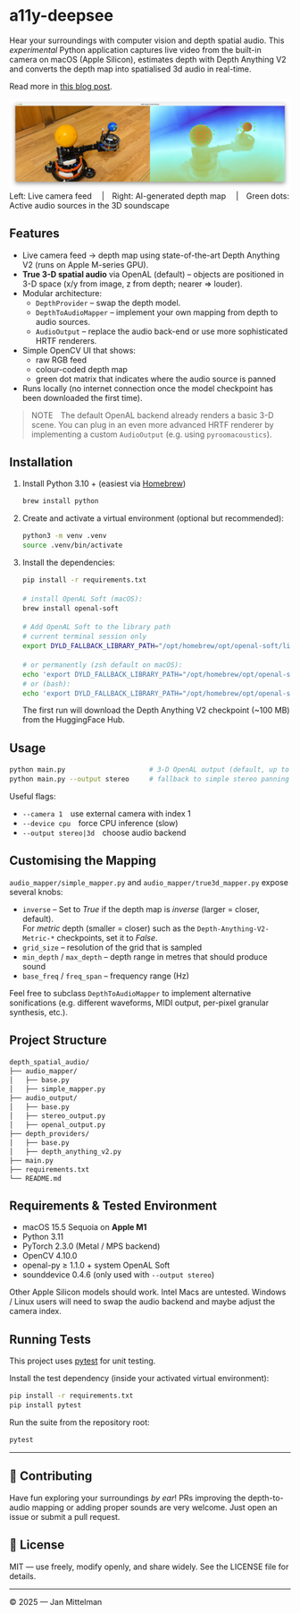 # a11y-deepsee

Hear your surroundings with computer vision and depth spatial audio. This _experimental_ Python application captures live video from the built-in camera on macOS (Apple Silicon), estimates depth with Depth Anything V2 and converts the depth map into spatialised 3d audio in real-time.

Read more in [this blog post](https://medium.com/@jan.mittelman/seeing-with-your-ear-a-humble-experiment-in-ai-depth-and-spatial-sound-08271701f336).

![Screenshot](./assets/screenshot.png)
Left: Live camera feed  | Right: AI-generated depth map  | Green dots: Active audio sources in the 3D soundscape

## Features

- Live camera feed → depth map using state-of-the-art Depth Anything V2 (runs on Apple M-series GPU).
- **True 3-D spatial audio** via OpenAL (default) – objects are positioned in 3-D space (x/y from image, z from depth; nearer ⇒ louder).
- Modular architecture:
  - `DepthProvider` – swap the depth model.
  - `DepthToAudioMapper` – implement your own mapping from depth to audio sources.
  - `AudioOutput` – replace the audio back-end or use more sophisticated HRTF renderers.
- Simple OpenCV UI that shows:
  - raw RGB feed
  - colour-coded depth map
  - green dot matrix that indicates where the audio source is panned
- Runs locally (no internet connection once the model checkpoint has been downloaded the first time).

> NOTE The default OpenAL backend already renders a basic 3-D scene. You can plug in an even more advanced HRTF renderer by implementing a custom `AudioOutput` (e.g. using `pyroomacoustics`).

## Installation

1. Install Python 3.10 + (easiest via [Homebrew](https://brew.sh/))

   ```bash
   brew install python
   ```

2. Create and activate a virtual environment (optional but recommended):

   ```bash
   python3 -m venv .venv
   source .venv/bin/activate
   ```

3. Install the dependencies:

   ```bash
   pip install -r requirements.txt

   # install OpenAL Soft (macOS):
   brew install openal-soft

   # Add OpenAL Soft to the library path
   # current terminal session only
   export DYLD_FALLBACK_LIBRARY_PATH="/opt/homebrew/opt/openal-soft/lib"

   # or permanently (zsh default on macOS):
   echo 'export DYLD_FALLBACK_LIBRARY_PATH="/opt/homebrew/opt/openal-soft/lib:$DYLD_FALLBACK_LIBRARY_PATH"' >> ~/.zprofile
   # or (bash):
   echo 'export DYLD_FALLBACK_LIBRARY_PATH="/opt/homebrew/opt/openal-soft/lib:$DYLD_FALLBACK_LIBRARY_PATH"' >> ~/.bash_profile
   ```

   The first run will download the Depth Anything V2 checkpoint (~100 MB) from the HuggingFace Hub.

## Usage

```bash
python main.py                     # 3-D OpenAL output (default, up to 64 simultaneous voices)
python main.py --output stereo     # fallback to simple stereo panning
```

Useful flags:

- `--camera 1` use external camera with index 1
- `--device cpu` force CPU inference (slow)
- `--output stereo|3d` choose audio backend

## Customising the Mapping

`audio_mapper/simple_mapper.py` and `audio_mapper/true3d_mapper.py` expose several knobs:

- `inverse` – Set to _True_ if the depth map is _inverse_ (larger = closer, default). \
  For _metric_ depth (smaller = closer) such as the `Depth-Anything-V2-Metric-*` checkpoints, set it to _False_.
- `grid_size` – resolution of the grid that is sampled
- `min_depth` / `max_depth` – depth range in metres that should produce sound
- `base_freq` / `freq_span` – frequency range (Hz)

Feel free to subclass `DepthToAudioMapper` to implement alternative sonifications (e.g. different waveforms, MIDI output, per-pixel granular synthesis, etc.).

## Project Structure

```
depth_spatial_audio/
├── audio_mapper/
│   ├── base.py
│   ├── simple_mapper.py
├── audio_output/
│   ├── base.py
│   ├── stereo_output.py
│   ├── openal_output.py
├── depth_providers/
│   ├── base.py
│   ├── depth_anything_v2.py
├── main.py
├── requirements.txt
└── README.md
```

## Requirements & Tested Environment

- macOS 15.5 Sequoia on **Apple M1**
- Python 3.11
- PyTorch 2.3.0 (Metal / MPS backend)
- OpenCV 4.10.0
- openal-py ≥ 1.1.0 + system OpenAL Soft
- sounddevice 0.4.6 (only used with `--output stereo`)

Other Apple Silicon models should work. Intel Macs are untested. Windows / Linux users will need to swap the audio backend and maybe adjust the camera index.

## Running Tests

This project uses [pytest](https://pytest.org/) for unit testing.

Install the test dependency (inside your activated virtual environment):

```bash
pip install -r requirements.txt
pip install pytest
```

Run the suite from the repository root:

```bash
pytest
```

---

## 🤝 Contributing

Have fun exploring your surroundings _by ear_! PRs improving the depth-to-audio mapping or adding proper sounds are very welcome. Just open an issue or submit a pull request.

## 📜 License

MIT — use freely, modify openly, and share widely. See the LICENSE file for details.

---

© 2025 — Jan Mittelman
